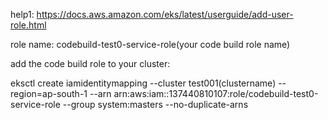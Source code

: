 help1: https://docs.aws.amazon.com/eks/latest/userguide/add-user-role.html

role name: codebuild-test0-service-role(your code build role name)

<!-- add to cluster the role!: kubectl edit -n kube-system configmap/aws-auth -->
add the code build role to your cluster:

eksctl create iamidentitymapping --cluster test001(clustername) --region=ap-south-1 --arn arn:aws:iam::137440810107:role/codebuild-test0-service-role --group system:masters --no-duplicate-arns

